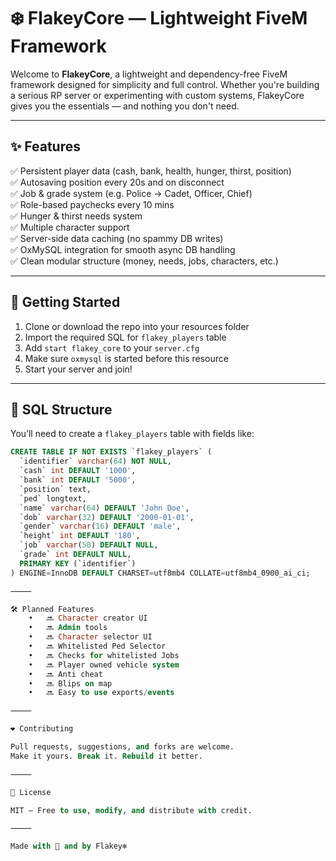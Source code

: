 # ❄️ FlakeyCore — Lightweight FiveM Framework

Welcome to **FlakeyCore**, a lightweight and dependency-free FiveM framework designed for simplicity and full control. Whether you're building a serious RP server or experimenting with custom systems, FlakeyCore gives you the essentials — and nothing you don't need.

---

## ✨ Features

✅ Persistent player data (cash, bank, health, hunger, thirst, position)  
✅ Autosaving position every 20s and on disconnect  
✅ Job & grade system (e.g. Police → Cadet, Officer, Chief)  
✅ Role-based paychecks every 10 mins  
✅ Hunger & thirst needs system  
✅ Multiple character support  
✅ Server-side data caching (no spammy DB writes)  
✅ OxMySQL integration for smooth async DB handling  
✅ Clean modular structure (money, needs, jobs, characters, etc.)

---

## 🚀 Getting Started

1. Clone or download the repo into your resources folder  
2. Import the required SQL for `flakey_players` table  
3. Add `start flakey_core` to your `server.cfg`  
4. Make sure `oxmysql` is started before this resource  
5. Start your server and join!

---

## 🧾 SQL Structure

You’ll need to create a `flakey_players` table with fields like:

```sql
CREATE TABLE IF NOT EXISTS `flakey_players` (
  `identifier` varchar(64) NOT NULL,
  `cash` int DEFAULT '1000',
  `bank` int DEFAULT '5000',
  `position` text,
  `ped` longtext,
  `name` varchar(64) DEFAULT 'John Doe',
  `dob` varchar(32) DEFAULT '2000-01-01',
  `gender` varchar(16) DEFAULT 'male',
  `height` int DEFAULT '180',
  `job` varchar(50) DEFAULT NULL,
  `grade` int DEFAULT NULL,
  PRIMARY KEY (`identifier`)
) ENGINE=InnoDB DEFAULT CHARSET=utf8mb4 COLLATE=utf8mb4_0900_ai_ci;

⸻

🛠️ Planned Features
	•	🔜 Character creator UI
	•	🔜 Admin tools
	•	🔜 Character selector UI
	•	🔜 Whitelisted Ped Selector
	•	🔜 Checks for whitelisted Jobs
	•	🔜 Player owned vehicle system
	•	🔜 Anti cheat
	•	🔜 Blips on map
	•	🔜 Easy to use exports/events

⸻

❤️ Contributing

Pull requests, suggestions, and forks are welcome.
Make it yours. Break it. Rebuild it better.

⸻

📜 License

MIT — Free to use, modify, and distribute with credit.

⸻

Made with 🧠 and by Flakey❄️
